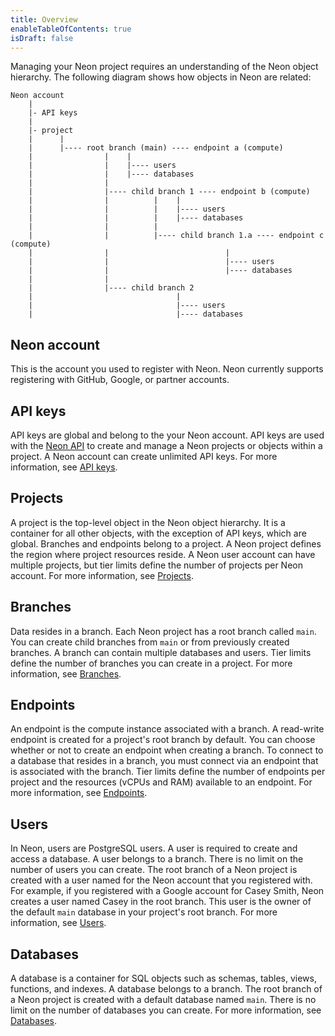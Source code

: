```yaml
---
title: Overview 
enableTableOfContents: true
isDraft: false
---
```

Managing your Neon project requires an understanding of the Neon object hierarchy. The following diagram shows how objects in Neon are related:

```text
Neon account
    |
    |- API keys
    | 
    |- project 
    |      |
    |      |---- root branch (main) ---- endpoint a (compute) 
    |                |    |
    |                |    |---- users
    |                |    |---- databases           
    |                |                         
    |                |---- child branch 1 ---- endpoint b (compute) 
    |                |          |    |
    |                |          |    |---- users
    |                |          |    |---- databases   
    |                |          |
    |                |          |---- child branch 1.a ---- endpoint c (compute) 
    |                |                          |
    |                |                          |---- users
    |                |                          |---- databases
    |                |
    |                |---- child branch 2 
    |                                |
    |                                |---- users
    |                                |---- databases
```

## Neon account

This is the account you used to register with Neon. Neon currently supports registering with GitHub, Google, or partner accounts.

## API keys

API keys are global and belong to the your Neon account. API keys are used with the [Neon API](../../reference/api-refernce) to create and manage a Neon projects or objects within a project. A Neon account can create unlimited API keys. For more information, see [API keys](../api-keys).

## Projects

A project is the top-level object in the Neon object hierarchy. It is a container for all other objects, with the exception of API keys, which are global. Branches and endpoints belong to a project. A Neon project defines the region where project resources reside. A Neon user account can have multiple projects, but tier limits define the number of projects per Neon account. For more information, see [Projects](../projects).

## Branches

Data resides in a branch. Each Neon project has a root branch called `main`. You can create child branches from `main` or from previously created branches. A branch can contain multiple databases and users. Tier limits define the number of branches you can create in a project. For more information, see [Branches](../branches).

## Endpoints

An endpoint is the compute instance associated with a branch. A read-write endpoint is created for a project's root branch by default. You can choose whether or not to create an endpoint when creating a branch. To connect to a database that resides in a branch, you must connect via an endpoint that is associated with the branch. Tier limits define the number of endpoints per project and the resources (vCPUs and RAM) available to an endpoint. For more information, see [Endpoints](../endpoints).

## Users

In Neon, users are PostgreSQL users. A user is required to create and access a database. A user belongs to a branch. There is no limit on the number of users you can create. The root branch of a Neon project is created with a user named for the Neon account that you registered with. For example, if you registered with a Google account for Casey Smith, Neon creates a user named Casey in the root branch. This user is the owner of the default `main` database in your project's root branch. For more information, see [Users](../users).

## Databases

A database is a container for SQL objects such as schemas, tables, views, functions, and indexes. A database belongs to a branch. The root branch of a Neon project is created with a default database named `main`. There is no limit on the number of databases you can create. For more information, see [Databases](../databases).
